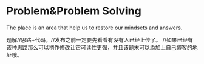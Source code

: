 # Problem&Problem Solving
The place is an area that help us to restore our mindsets and answers.

题解//思路+代码。//发布之前一定要先看看有没有人已经上传了。
//如果已经有该种思路那么可以稍作修改让它可读性更强，并且该题末可以添加上自己博客的地址哦。
